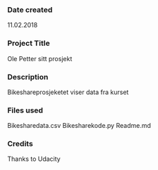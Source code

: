 ### Date created
11.02.2018

### Project Title
Ole Petter sitt prosjekt

### Description
Bikeshareprosjeketet viser data fra kurset

### Files used
Bikesharedata.csv
Bikesharekode.py
Readme.md

### Credits
Thanks to Udacity 


